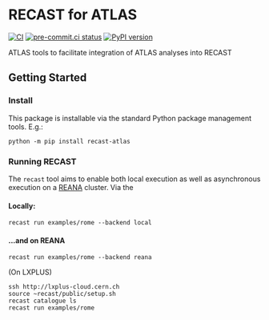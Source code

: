 # RECAST for ATLAS

[![CI](https://github.com/recast-hep/recast-atlas/actions/workflows/ci.yml/badge.svg)](https://github.com/recast-hep/recast-atlas/actions/workflows/ci.yml?query=branch%3Amaster)
[![pre-commit.ci status](https://results.pre-commit.ci/badge/github/recast-hep/recast-atlas/master.svg)](https://results.pre-commit.ci/latest/github/recast-hep/recast-atlas/master)
[![PyPI version](https://badge.fury.io/py/recast-atlas.svg)](https://badge.fury.io/py/recast-atlas)

ATLAS tools to facilitate integration of ATLAS analyses into RECAST

## Getting Started

### Install

This package is installable via the standard Python package management tools. E.g.:

```
python -m pip install recast-atlas
```

### Running RECAST

The `recast` tool aims to enable both local execution as well as asynchronous execution on a [REANA](http://reana.io) cluster. Via the

#### Locally:

```
recast run examples/rome --backend local
```

#### ...and on REANA

```
recast run examples/rome --backend reana
```



(On LXPLUS)

```
ssh http://lxplus-cloud.cern.ch
source ~recast/public/setup.sh
recast catalogue ls
recast run examples/rome
```
